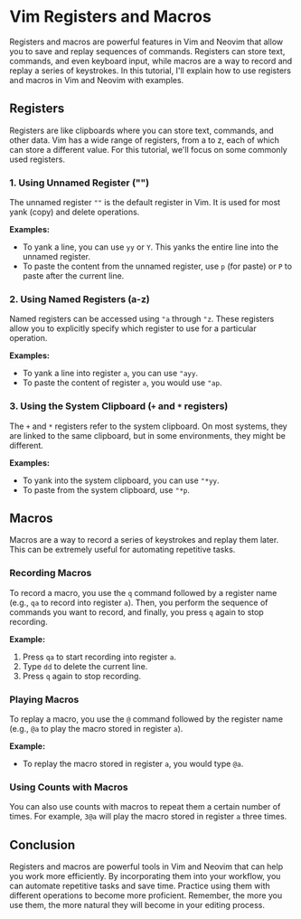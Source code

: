 # Vim Registers and Macros

Registers and macros are powerful features in Vim and Neovim that allow you to save and replay sequences of commands. Registers can store text, commands, and even keyboard input, while macros are a way to record and replay a series of keystrokes. In this tutorial, I'll explain how to use registers and macros in Vim and Neovim with examples.

## Registers

Registers are like clipboards where you can store text, commands, and other data. Vim has a wide range of registers, from a to z, each of which can store a different value. For this tutorial, we'll focus on some commonly used registers.

### 1. Using Unnamed Register ("")

The unnamed register `""` is the default register in Vim. It is used for most yank (copy) and delete operations.

**Examples:**

- To yank a line, you can use `yy` or `Y`. This yanks the entire line into the unnamed register.
- To paste the content from the unnamed register, use `p` (for paste) or `P` to paste after the current line.

### 2. Using Named Registers (a-z)

Named registers can be accessed using `"a` through `"z`. These registers allow you to explicitly specify which register to use for a particular operation.

**Examples:**

- To yank a line into register `a`, you can use `"ayy`.
- To paste the content of register `a`, you would use `"ap`.

### 3. Using the System Clipboard (`+` and `*` registers)

The `+` and `*` registers refer to the system clipboard. On most systems, they are linked to the same clipboard, but in some environments, they might be different.

**Examples:**

- To yank into the system clipboard, you can use `"*yy`.
- To paste from the system clipboard, use `"*p`.

## Macros

Macros are a way to record a series of keystrokes and replay them later. This can be extremely useful for automating repetitive tasks.

### Recording Macros

To record a macro, you use the `q` command followed by a register name (e.g., `qa` to record into register `a`). Then, you perform the sequence of commands you want to record, and finally, you press `q` again to stop recording.

**Example:**

1. Press `qa` to start recording into register `a`.
2. Type `dd` to delete the current line.
3. Press `q` again to stop recording.

### Playing Macros

To replay a macro, you use the `@` command followed by the register name (e.g., `@a` to play the macro stored in register `a`).

**Example:**

- To replay the macro stored in register `a`, you would type `@a`.

### Using Counts with Macros

You can also use counts with macros to repeat them a certain number of times. For example, `3@a` will play the macro stored in register `a` three times.

## Conclusion

Registers and macros are powerful tools in Vim and Neovim that can help you work more efficiently. By incorporating them into your workflow, you can automate repetitive tasks and save time. Practice using them with different operations to become more proficient. Remember, the more you use them, the more natural they will become in your editing process.